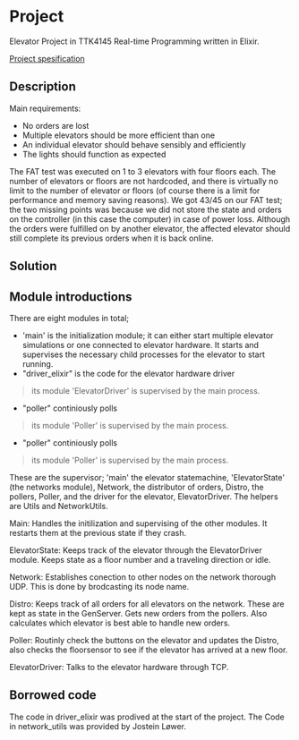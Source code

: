 # Project

Elevator Project in TTK4145 Real-time Programming written in Elixir.

[Project spesification](https://github.com/TTK4145/Project)

## Description
Main requirements:
* No orders are lost
* Multiple elevators should be more efficient than one
* An individual elevator should behave sensibly and efficiently
* The lights should function as expected

The FAT test was executed on 1 to 3 elevators with four floors each.  The number of elevators or floors are not hardcoded, and there is virtually no limit to the number of elevator or floors (of course there is a limit for performance and memory saving reasons).  We got 43/45 on our FAT test; the two missing points was because we did not store the state and orders on the controller (in this case the computer) in case of power loss. Although the orders were fulfilled on by another elevator, the affected elevator should still complete its previous orders when it is back online.

## Solution

## Module introductions

There are eight modules in total; 
* 'main' is the initialization module; it can either start multiple elevator simulations or one connected to elevator hardware. It starts and supervises the necessary child processes for the elevator to start running.
* "driver_elixir" is the code for the elevator hardware driver
> its module 'ElevatorDriver' is supervised by the main process.
* "poller" continiously polls
> its module 'Poller' is supervised by the main process.
* "poller" continiously polls
> its module 'Poller' is supervised by the main process.



These are the supervisor; 'main' the elevator statemachine, 'ElevatorState' (the networks module), Network, the distributor of orders, Distro, the pollers, Poller, and the driver for the elevator, ElevatorDriver. The helpers are Utils and NetworkUtils. 

Main: Handles the initilization and supervising of the other modules. It restarts them at the previous state if they crash.

ElevatorState: Keeps track of the elevator through the ElevatorDriver module. Keeps state as a floor number and a traveling direction or idle.

Network: Establishes conection to other nodes on the network thorough UDP. This is done by brodcasting its node name. 

Distro: Keeps track of all orders for all elevators on the network. These are kept as state in the GenServer. Gets new orders from the pollers. Also calculates which elevator is best able to handle new orders. 

Poller: Routinly check the buttons on the elevator and updates the Distro, also checks the floorsensor to see if the elevator has arrived at a new floor.

ElevatorDriver: Talks to the elevator hardware through TCP. 

## Borrowed code
The code in driver_elixir was prodived at the start of the project.
The Code in network_utils was provided by Jostein Løwer.
